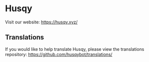 # Husqy
Visit our website: https://husqy.xyz/

## Translations
If you would like to help translate Husqy, please view the translations repository: https://github.com/husqybot/translations/
